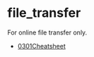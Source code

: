 # file_transfer

For online file transfer only.

- [0301Cheatsheet](https://docs.google.com/document/d/1yCqo90cjpqEPa8zf1N87MbaQ2ORhtbpu/edit?usp=sharing&ouid=105659771954284567391&rtpof=true&sd=true)
